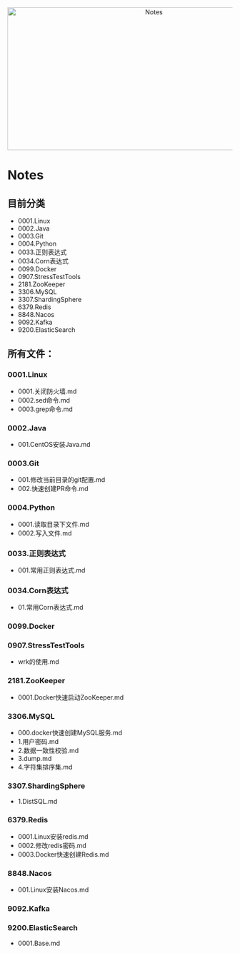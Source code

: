 <div align="center">
<img src="https://socialify.git.ci/VeejaLiu/Notes/image?font=Bitter&forks=1&issues=1&owner=1&pattern=Circuit%20Board&pulls=1&stargazers=1&theme=Dark" alt="Notes" width="640" height="320" />
</div>

# Notes
## 目前分类
- 0001.Linux
- 0002.Java
- 0003.Git
- 0004.Python
- 0033.正则表达式
- 0034.Corn表达式
- 0099.Docker
- 0907.StressTestTools
- 2181.ZooKeeper
- 3306.MySQL
- 3307.ShardingSphere
- 6379.Redis
- 8848.Nacos
- 9092.Kafka
- 9200.ElasticSearch


## 所有文件：
### 0001.Linux
- 0001.关闭防火墙.md
- 0002.sed命令.md
- 0003.grep命令.md

### 0002.Java
- 001.CentOS安装Java.md

### 0003.Git
- 001.修改当前目录的git配置.md
- 002.快速创建PR命令.md

### 0004.Python
- 0001.读取目录下文件.md
- 0002.写入文件.md

### 0033.正则表达式
- 001.常用正则表达式.md

### 0034.Corn表达式
- 01.常用Corn表达式.md

### 0099.Docker

### 0907.StressTestTools
- wrk的使用.md

### 2181.ZooKeeper
- 0001.Docker快速启动ZooKeeper.md

### 3306.MySQL
- 000.docker快速创建MySQL服务.md
- 1.用户密码.md
- 2.数据一致性校验.md
- 3.dump.md
- 4.字符集排序集.md

### 3307.ShardingSphere
- 1.DistSQL.md

### 6379.Redis
- 0001.Linux安装redis.md
- 0002.修改redis密码.md
- 0003.Docker快速创建Redis.md

### 8848.Nacos
- 001.Linux安装Nacos.md

### 9092.Kafka

### 9200.ElasticSearch
- 0001.Base.md


